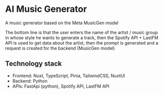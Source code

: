 # AI Music Generator

A music generator based on the Meta MusicGen model

The bottom line is that the user enters the name of the artist / music group in whose style he wants to generate a track, then the Spotify API + LastFM API is used to get data about the artist, then the prompt is generated and a request is created for the backend (MusicGen model)

## Technology stack

- Frontend: Nuxt, TypeScript, Pinia, TailwindCSS, NuxtUI
- Backend: Python
- APIs: FastApi (python), Spotify API, LastFM API
